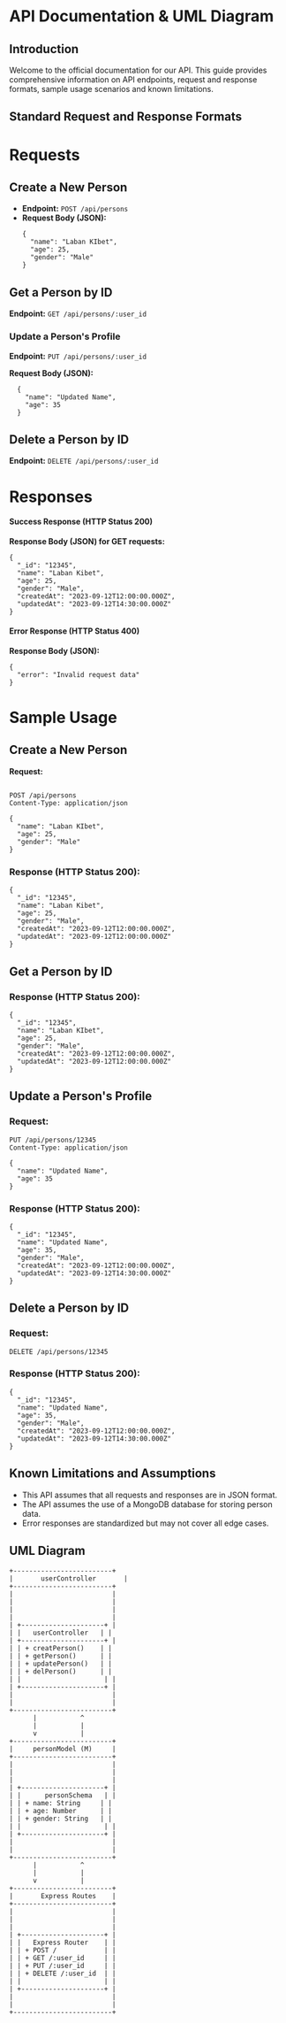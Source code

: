 # API Documentation   & UML Diagram

## Introduction

Welcome to the official documentation for our API. This guide provides comprehensive information on API endpoints, request and response formats, sample usage scenarios and  known limitations.

## Standard Request and Response Formats

# Requests

## Create a New Person

- **Endpoint:** `POST /api/persons`
- **Request Body (JSON):**
  ```
  {
    "name": "Laban KIbet",
    "age": 25,
    "gender": "Male"
  }
  ```

## Get a Person by ID

**Endpoint:** `GET /api/persons/:user_id`

### Update a Person's Profile

**Endpoint:** `PUT /api/persons/:user_id`

**Request Body (JSON):**

```
  {
    "name": "Updated Name",
    "age": 35
  }
```
## Delete a Person by ID

**Endpoint:** `DELETE /api/persons/:user_id`

# Responses

#### Success Response (HTTP Status 200)

**Response Body (JSON) for GET requests:**
```
{
  "_id": "12345",
  "name": "Laban Kibet",
  "age": 25,
  "gender": "Male",
  "createdAt": "2023-09-12T12:00:00.000Z",
  "updatedAt": "2023-09-12T14:30:00.000Z"
}
```

#### Error Response (HTTP Status 400)

**Response Body (JSON):**
```
{
  "error": "Invalid request data"
}
```

# Sample Usage
## Create a New Person
**Request:**
```

POST /api/persons
Content-Type: application/json

{
  "name": "Laban KIbet",
  "age": 25,
  "gender": "Male"
}
```
### Response (HTTP Status 200):
```
{
  "_id": "12345",
  "name": "Laban Kibet",
  "age": 25,
  "gender": "Male",
  "createdAt": "2023-09-12T12:00:00.000Z",
  "updatedAt": "2023-09-12T12:00:00.000Z"
}
```

## Get a Person by ID
### Response (HTTP Status 200):
```
{
  "_id": "12345",
  "name": "Laban KIbet",
  "age": 25,
  "gender": "Male",
  "createdAt": "2023-09-12T12:00:00.000Z",
  "updatedAt": "2023-09-12T12:00:00.000Z"
}
```

## Update a Person's Profile
### Request:
```
PUT /api/persons/12345
Content-Type: application/json

{
  "name": "Updated Name",
  "age": 35
}
```
### Response (HTTP Status 200):
```
{
  "_id": "12345",
  "name": "Updated Name",
  "age": 35,
  "gender": "Male",
  "createdAt": "2023-09-12T12:00:00.000Z",
  "updatedAt": "2023-09-12T14:30:00.000Z"
}
```
## Delete a Person by ID
### Request:
```
DELETE /api/persons/12345
```
### Response (HTTP Status 200):

```
{
  "_id": "12345",
  "name": "Updated Name",
  "age": 35,
  "gender": "Male",
  "createdAt": "2023-09-12T12:00:00.000Z",
  "updatedAt": "2023-09-12T14:30:00.000Z"
}
```
## Known Limitations and Assumptions
- This API assumes that all requests and responses are in JSON format.
- The API assumes the use of a MongoDB database for storing person data.
- Error responses are standardized but may not cover all edge cases.

## UML Diagram

```plaintext
+-------------------------+
|       userController       |
+-------------------------+
|                         |
|                         |
|                         |
|                         |
| +---------------------+ |
| |   userController   | |
| +---------------------+ |
| | + creatPerson()    | |
| | + getPerson()      | |
| | + updatePerson()   | |
| | + delPerson()      | |
| |                     | |
| +---------------------+ |
|                         |
|                         |
+-------------------------+
      |           ^
      |           |
      v           |
+-------------------------+
|     personModel (M)     |
+-------------------------+
|                         |
|                         |
|                         |
| +---------------------+ |
| |      personSchema   | |
| | + name: String     | |
| | + age: Number      | |
| | + gender: String   | |
| |                     | |
| +---------------------+ |
|                         |
|                         |
+-------------------------+
      |           ^
      |           |
      v           |
+-------------------------+
|       Express Routes    |
+-------------------------+
|                         |
|                         |
|                         |
| +---------------------+ |
| |   Express Router    | |
| | + POST /            | |
| | + GET /:user_id     | |
| | + PUT /:user_id     | |
| | + DELETE /:user_id  | |
| |                     | |
| +---------------------+ |
|                         |
|                         |
+-------------------------+

